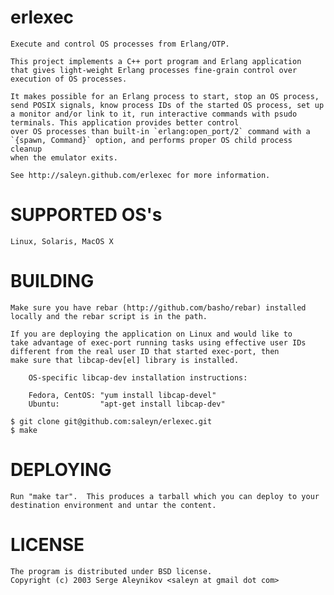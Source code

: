 erlexec
=======

    Execute and control OS processes from Erlang/OTP.

    This project implements a C++ port program and Erlang application
    that gives light-weight Erlang processes fine-grain control over
    execution of OS processes.

    It makes possible for an Erlang process to start, stop an OS process,
    send POSIX signals, know process IDs of the started OS process, set up
    a monitor and/or link to it, run interactive commands with psudo
    terminals. This application provides better control
    over OS processes than built-in `erlang:open_port/2` command with a
    `{spawn, Command}` option, and performs proper OS child process cleanup
    when the emulator exits. 

    See http://saleyn.github.com/erlexec for more information.

SUPPORTED OS's
==============
    Linux, Solaris, MacOS X

BUILDING
========
    Make sure you have rebar (http://github.com/basho/rebar) installed
    locally and the rebar script is in the path.

    If you are deploying the application on Linux and would like to
    take advantage of exec-port running tasks using effective user IDs
    different from the real user ID that started exec-port, then
    make sure that libcap-dev[el] library is installed.

        OS-specific libcap-dev installation instructions:

        Fedora, CentOS: "yum install libcap-devel"
        Ubuntu:         "apt-get install libcap-dev"

    $ git clone git@github.com:saleyn/erlexec.git
    $ make

DEPLOYING
=========
    Run "make tar".  This produces a tarball which you can deploy to your
    destination environment and untar the content.

LICENSE
=======
    The program is distributed under BSD license.
    Copyright (c) 2003 Serge Aleynikov <saleyn at gmail dot com>
